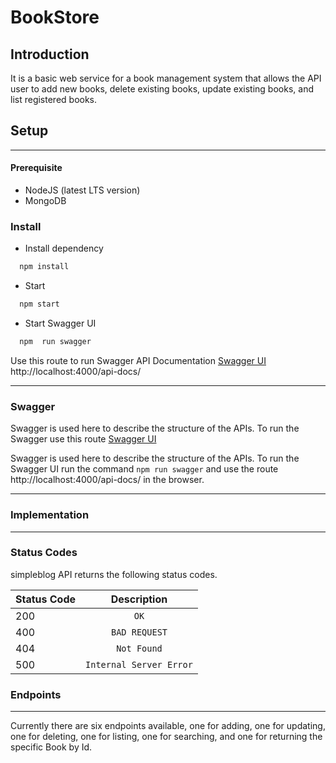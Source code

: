 # BookStore

## Introduction

It is a basic web service for a book management system that allows the API user to add new books, delete existing books, update existing books, and list registered books.

## Setup

---

#### Prerequisite

- NodeJS (latest LTS version)
- MongoDB

### Install

- Install dependency

```bash
  npm install
```

- Start

```bash
  npm start
```

- Start Swagger UI

```bash
  npm  run swagger
```

Use this route to run Swagger API Documentation [Swagger UI](http://localhost:4000/api-docs/)
http://localhost:4000/api-docs/

---

### Swagger

Swagger is used here to describe the structure of the APIs.
To run the Swagger use this route
[Swagger UI](http://localhost:4000/api-docs/)

Swagger is used here to describe the structure of the APIs.
To run the Swagger UI run the command `npm run swagger` and use the route
http://localhost:4000/api-docs/ in the browser.

---

### Implementation

---

### Status Codes

simpleblog API returns the following status codes.

| Status Code |       Description       |
| :---------- | :---------------------: |
| 200         |          `OK`           |
| 400         |      `BAD REQUEST`      |
| 404         |       `Not Found`       |
| 500         | `Internal Server Error` |

### Endpoints

---

Currently there are six endpoints available, one for adding, one for updating, one for deleting, one for listing, one for searching, and one for returning the specific Book by Id.
